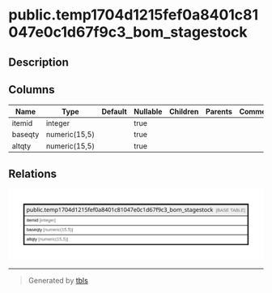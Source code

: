 # public.temp1704d1215fef0a8401c81047e0c1d67f9c3_bom_stagestock

## Description

## Columns

| Name | Type | Default | Nullable | Children | Parents | Comment |
| ---- | ---- | ------- | -------- | -------- | ------- | ------- |
| itemid | integer |  | true |  |  |  |
| baseqty | numeric(15,5) |  | true |  |  |  |
| altqty | numeric(15,5) |  | true |  |  |  |

## Relations

![er](public.temp1704d1215fef0a8401c81047e0c1d67f9c3_bom_stagestock.svg)

---

> Generated by [tbls](https://github.com/k1LoW/tbls)
